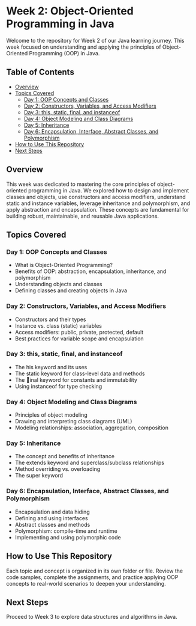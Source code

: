 # Week 2: Object-Oriented Programming in Java

Welcome to the repository for Week 2 of our Java learning journey. This week focused on understanding and applying the principles of Object-Oriented Programming (OOP) in Java.

## Table of Contents
- [Overview](#overview)
- [Topics Covered](#topics-covered)
  - [Day 1: OOP Concepts and Classes](#day-1-oop-concepts-and-classes)
  - [Day 2: Constructors, Variables, and Access Modifiers](#day-2-constructors-variables-and-access-modifiers)
  - [Day 3: this, static, final, and instanceof](#day-3-this-static-final-and-instanceof)
  - [Day 4: Object Modeling and Class Diagrams](#day-4-object-modeling-and-class-diagrams)
  - [Day 5: Inheritance](#day-5-inheritance)
  - [Day 6: Encapsulation, Interface, Abstract Classes, and Polymorphism](#day-6-encapsulation-interface-abstract-classes-and-polymorphism)
- [How to Use This Repository](#how-to-use-this-repository)
- [Next Steps](#next-steps)

## Overview
This week was dedicated to mastering the core principles of object-oriented programming in Java. We explored how to design and implement classes and objects, use constructors and access modifiers, understand static and instance variables, leverage inheritance and polymorphism, and apply abstraction and encapsulation. These concepts are fundamental for building robust, maintainable, and reusable Java applications.

## Topics Covered

### Day 1: OOP Concepts and Classes
- What is Object-Oriented Programming?
- Benefits of OOP: abstraction, encapsulation, inheritance, and polymorphism
- Understanding objects and classes
- Defining classes and creating objects in Java

### Day 2: Constructors, Variables, and Access Modifiers
- Constructors and their types
- Instance vs. class (static) variables
- Access modifiers: public, private, protected, default
- Best practices for variable scope and encapsulation

### Day 3: this, static, final, and instanceof
- The 	his keyword and its uses
- The static keyword for class-level data and methods
- The inal keyword for constants and immutability
- Using instanceof for type checking

### Day 4: Object Modeling and Class Diagrams
- Principles of object modeling
- Drawing and interpreting class diagrams (UML)
- Modeling relationships: association, aggregation, composition

### Day 5: Inheritance
- The concept and benefits of inheritance
- The extends keyword and superclass/subclass relationships
- Method overriding vs. overloading
- The super keyword

### Day 6: Encapsulation, Interface, Abstract Classes, and Polymorphism
- Encapsulation and data hiding
- Defining and using interfaces
- Abstract classes and methods
- Polymorphism: compile-time and runtime
- Implementing and using polymorphic code

## How to Use This Repository
Each topic and concept is organized in its own folder or file. Review the code samples, complete the assignments, and practice applying OOP concepts to real-world scenarios to deepen your understanding.

## Next Steps
Proceed to Week 3 to explore data structures and algorithms in Java.
